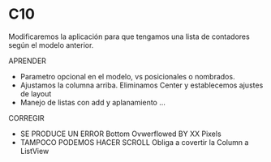 # C10

Modificaremos la aplicación para que tengamos una lista de contadores según el modelo anterior.

APRENDER
- Parametro opcional en el modelo, vs posicionales o nombrados. 
- Ajustamos la columna arriba. Eliminamos Center y establecemos ajustes de layout
- Manejo de listas con add y aplanamiento ...

CORREGIR
- SE PRODUCE UN ERROR
   Bottom Ovwerflowed BY XX Pixels
- TAMPOCO PODEMOS HACER SCROLL
   Obliga a covertir la Column a ListView
   